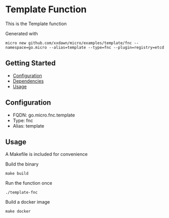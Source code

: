 # Template Function

This is the Template function

Generated with

```
micro new github.com/xxdawn/micro/examples/template/fnc --namespace=go.micro --alias=template --type=fnc --plugin=registry=etcd
```

## Getting Started

- [Configuration](#configuration)
- [Dependencies](#dependencies)
- [Usage](#usage)

## Configuration

- FQDN: go.micro.fnc.template
- Type: fnc
- Alias: template

## Usage

A Makefile is included for convenience

Build the binary

```
make build
```

Run the function once
```
./template-fnc
```

Build a docker image
```
make docker
```
